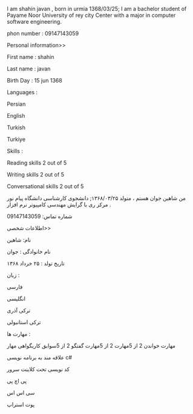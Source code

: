 
I am shahin javan , born in urmia 1368/03/25; I am a bachelor student of Payame Noor University of rey city Center with a major in computer software engineering.

phon number : 09147143059

Personal information>>

First name : shahin

Last name : javan

Birth Day : 15 jun 1368

Languages :

Persian

English

Turkish

Turkiye

Skills :

Reading skills 2 out of 5

Writing skills 2 out of 5

Conversational skills 2 out of 5



من شاهین جوان هستم ، متولد ۱۳۶۸/۰۳/۲۵; دانشجوی کارشناسی دانشگاه پیام نور مرکز ری با گرایش مهندسی کامپیوتر نرم افزار .

شماره تماس: 09147143059 

اطلاعات شخصی>>

نام: شاهین

نام خانوادگی : جوان

تاریخ تولد : ۲۵ خرداد  ۱۳۶۸

زبان :

فارسی

انگلیسی

ترکی آذری

ترکی استانبولی 


مهارت ها : 

مهارت خواندن 2 از 5مهارت 2 از 5مهارت گفتگو 2 از 5سوابق کاریگواهی مهار

علاقه مند به برنامه نویسی c#

کد نویسی تحت کلاینت سرور

پی اچ پی

سی اس اس 

پوت استراپ
